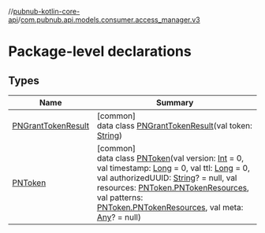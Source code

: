 //[pubnub-kotlin-core-api](../../index.md)/[com.pubnub.api.models.consumer.access_manager.v3](index.md)

# Package-level declarations

## Types

| Name | Summary |
|---|---|
| [PNGrantTokenResult](-p-n-grant-token-result/index.md) | [common]<br>data class [PNGrantTokenResult](-p-n-grant-token-result/index.md)(val token: [String](https://kotlinlang.org/api/latest/jvm/stdlib/kotlin-stdlib/kotlin/-string/index.html)) |
| [PNToken](-p-n-token/index.md) | [common]<br>data class [PNToken](-p-n-token/index.md)(val version: [Int](https://kotlinlang.org/api/latest/jvm/stdlib/kotlin-stdlib/kotlin/-int/index.html) = 0, val timestamp: [Long](https://kotlinlang.org/api/latest/jvm/stdlib/kotlin-stdlib/kotlin/-long/index.html) = 0, val ttl: [Long](https://kotlinlang.org/api/latest/jvm/stdlib/kotlin-stdlib/kotlin/-long/index.html) = 0, val authorizedUUID: [String](https://kotlinlang.org/api/latest/jvm/stdlib/kotlin-stdlib/kotlin/-string/index.html)? = null, val resources: [PNToken.PNTokenResources](-p-n-token/-p-n-token-resources/index.md), val patterns: [PNToken.PNTokenResources](-p-n-token/-p-n-token-resources/index.md), val meta: [Any](https://kotlinlang.org/api/latest/jvm/stdlib/kotlin-stdlib/kotlin/-any/index.html)? = null) |
